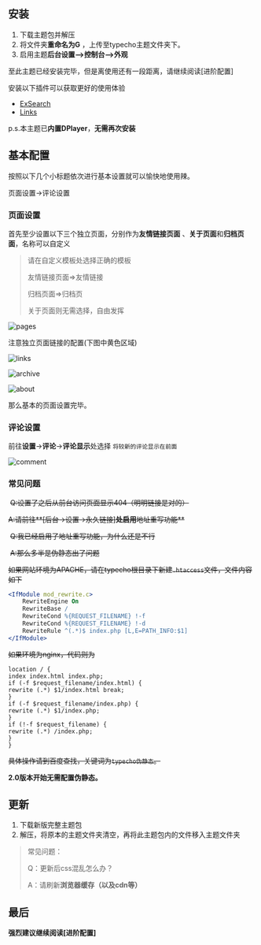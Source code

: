 ## 安装

1. 下载主题包并解压
2. 将文件夹**重命名为G** ，上传至typecho主题文件夹下。
3. 启用主题**后台设置—>控制台—>外观**

至此主题已经安装完毕，但是离使用还有一段距离，请继续阅读[进阶配置]

安装以下插件可以获取更好的使用体验

- [ExSearch](https://github.com/AlanDecode/Typecho-Plugin-ExSearch)
- [Links](http://www.imhan.com/archives/typecho-links/)



p.s.本主题已**内置DPlayer**，**无需再次安装**

## 基本配置

按照以下几个小标题依次进行基本设置就可以愉快地使用辣。

页面设置->评论设置

### 页面设置

首先至少设置以下三个独立页面，分别作为**友情链接页面** 、**关于页面**和**归档页面**，名称可以自定义

> 请在自定义模板处选择正确的模板
>
> 友情链接页面=>友情链接
>
> 归档页面=>归档页
>
> 关于页面则无需选择，自由发挥

![pages](https://cdn.exia.xyz/img/G_Doc/G_theme_page_option.png)

注意独立页面链接的配置(下图中黄色区域)

![links](https://cdn.exia.xyz/img/G_Doc/G_theme_page_option_links.png)

![archive](https://cdn.exia.xyz/img/G_Doc/G_theme_page_option_archive.png)

![about](https://cdn.exia.xyz/img/G_Doc/G_theme_page_option_about.png)

那么基本的页面设置完毕。

### 评论设置

前往**设置**->**评论**->**评论显示**处选择 `将较新的评论显示在前面`

![comment](https://cdn.exia.xyz/img/G_Doc/G_theme_comment_option.png)



### 常见问题



​    ~~Q:设置了之后从前台访问页面显示404（明明链接是对的）~~

​	~~A:请前往**[后台->设置->永久链接]**处启用**地址重写功能**~~

​	~~Q:我已经启用了地址重写功能，为什么还是不行~~

​	~~A:那么多半是伪静态出了问题~~

~~如果网站环境为APACHE，请在typecho根目录下新建`.htaccess`文件，文件内容如下~~

```apache
<IfModule mod_rewrite.c>
    RewriteEngine On
    RewriteBase /
    RewriteCond %{REQUEST_FILENAME} !-f
    RewriteCond %{REQUEST_FILENAME} !-d
    RewriteRule ^(.*)$ index.php [L,E=PATH_INFO:$1]
</IfModule>
```



~~如果环境为nginx，代码则为~~

```nginx
location / {
index index.html index.php;
if (-f $request_filename/index.html) {
rewrite (.*) $1/index.html break;
}
if (-f $request_filename/index.php) {
rewrite (.*) $1/index.php;
}
if (!-f $request_filename) {
rewrite (.*) /index.php;
}
}
```

~~具体操作请到百度查找，关键词为`typecho伪静态`。~~



**2.0版本开始无需配置伪静态。**



## 更新

1. 下载新版完整主题包
2. 解压，将原本的主题文件夹清空，再将此主题包内的文件移入主题文件夹

> 常见问题：
>
> Q：更新后css混乱怎么办？
>
> A：请刷新**浏览器缓存（以及cdn等）**

## 最后

**强烈建议继续阅读[进阶配置]**